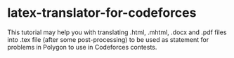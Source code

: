 # latex-translator-for-codeforces
This tutorial may help you with translating .html, .mhtml, .docx and .pdf files into .tex file (after some post-processing) to be used as statement for problems in Polygon to use in Codeforces contests.
